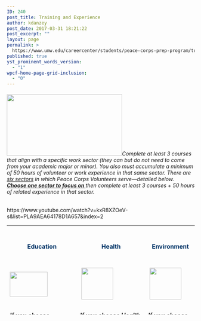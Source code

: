 ```yaml
---
ID: 240
post_title: Training and Experience
author: kdanzey
post_date: 2017-03-31 18:21:22
post_excerpt: ""
layout: page
permalink: >
  https://www.umw.edu/careercenter/students/peace-corps-prep-program/training-experience/
published: true
yst_prominent_words_version:
  - "1"
wpcf-home-page-grid-inclusion:
  - "0"
---
```

<h6><a href="https://www.peacecorps.gov/volunteer/university-programs/peace-corps-prep/"><img class="alignnone wp-image-235" src="http://www.umw.edu/careercenter/wp-content/uploads/sites/41/2017/03/PeaceCorpsPrep-1-300x159.jpg" alt="" width="309" height="164" /></a>Complete at least 3 courses that align with a specific work sector (they can but do not need to come from your academic major or minor). You also must accumulate a minimum of 50 hours of volunteer or work experience in that same sector. There are <u>six sectors</u> in which Peace Corps Volunteers serve—detailed below. <b><u>Choose one sector to focus on </u></b>then complete at least 3 courses + 50 hours of related experience in that sector.</h6>
https://www.youtube.com/watch?v=kxR8XZOeV-s&amp;list=PLA9AEA64178D1A657&amp;index=2
<table style="height: 238px" width="1653">
<tbody>
<tr>
<td style="text-align: center" width="116">
<h4><strong><span style="color: #003366">Education</span></strong></h4>
</td>
<td style="text-align: center" width="101">
<h4><strong><span style="color: #003366"> Health</span></strong></h4>
</td>
<td style="text-align: center" width="101">
<h4><strong><span style="color: #003366"> Environment</span></strong></h4>
</td>
<td style="text-align: center" width="101">
<h4><strong><span style="color: #003366">Agriculture</span></strong></h4>
</td>
<td style="text-align: center" width="101">
<h4><span style="color: #003366"><strong>Youth in Development</strong></span></h4>
</td>
<td style="text-align: center" width="101">
<h4><span style="color: #003366"><strong>Community Economic Development</strong></span></h4>
</td>
</tr>
<tr>
<td width="116"><img class="size-full wp-image-248 aligncenter" src="http://www.umw.edu/careercenter/wp-content/uploads/sites/41/2017/03/R1.png" alt="" width="101" height="66" /></td>
<td width="101"> <img class="size-full wp-image-250 aligncenter" src="http://www.umw.edu/careercenter/wp-content/uploads/sites/41/2017/03/R3.png" alt="" width="85" height="85" /></td>
<td width="101"> <img class="size-full wp-image-252 aligncenter" src="http://www.umw.edu/careercenter/wp-content/uploads/sites/41/2017/03/R5.png" alt="" width="85" height="85" /></td>
<td width="101"> <img class="size-full wp-image-249 aligncenter" src="http://www.umw.edu/careercenter/wp-content/uploads/sites/41/2017/03/R2.png" alt="" width="85" height="85" /></td>
<td width="101"> <img class="size-full wp-image-251 aligncenter" src="http://www.umw.edu/careercenter/wp-content/uploads/sites/41/2017/03/R4.png" alt="" width="85" height="85" /></td>
<td width="101"> <img class="size-full wp-image-253 aligncenter" src="http://www.umw.edu/careercenter/wp-content/uploads/sites/41/2017/03/R6.png" alt="" width="85" height="85" /></td>
</tr>
<tr>
<td style="vertical-align: top">
<h6 style="text-align: left"><strong><i><u>If you choose Education, take 3 courses from one of the following areas</u></i><i>:</i></strong></h6>
<h6>Education</h6>
<h6>English</h6>
<h6>Linguistics</h6>
<h6>Computer Science</h6>
<h6>Chemistry</h6>
<h6><span style="color: #000000"><strong><i><u>Recommended courses</u></i><i>:</i></strong></span></h6>
<h6><u>EDUC 371 &amp; 373 – Language Development and Literacy Instruction (Primary/Intermediate)</u></h6>
<h6><u>EDUC 454 – The Teaching of Foreign Language</u></h6>
<h6><u>EDUC 455 – The Teaching of Mathematics and Computer Science</u></h6>
<h6><u>EDUC 458 – The Teaching of Sciences</u></h6>
<h6><u>ENGL 399 – Community Service Learning</u></h6>
<h6><u>LING 101 – Introduction to Linguistics</u></h6>
<h6><u>LING 301 – Introduction to Psycholinguistics</u></h6>
<h6><u>LING 302 – Introduction to Sociolinguistics and Anthropological   Linguistics</u></h6>
<h6><u>CPSC 310 – Computer Information Systems</u></h6>
<h6><u>CPSC 420 – Modeling and Simulation</u></h6>
<h6><u>CHEM 105 &amp; 106 – Chemistry and Society with Laboratory</u></h6>
<h6><u>CHEM 493 – Chemical Outreach</u></h6>
<h6><i></i><span style="color: #000000"><strong><i><u>And build 50 hours of </u></i><i><u>related </u></i><i><u>field experience through an activity such as</u></i><i>:</i></strong></span></h6>
<h6>Participating in one or more of several regional service opportunities such as (1) local programs for underserved populations at Stafford Junction, Heritage Park, or Bragg Hill, or (2) Catholic Charities Refugee Services.</h6>
<h6>Completing an internship at one of the many organizations and agencies in the Greater Fredericksburg region such as (1) Bundle of Joy Child Development, (2) the Virginia Museum of Fine Arts, (3) the Smithsonian National Education Outreach program, (4) or completing a supervised practicum experience through the College of Education.</h6>
<h6>Participating in a UMW Abroad program such as (1) Academic Latinoamericana – Quito, Ecuador, (2) CIEE Dakar, Senegal, (3) CIEE Gaborone, Botswana, or (4) Sol Education Abroad – Heredia, Costa Rica.</h6>
<h6>Teaching in one of these or a similar form: in a classroom, with a community outreach organization, or in a formal tutoring capacity.</h6>
<h6>The subject of the teaching may be English as a Foreign/Second Language, special education, drama, or a STEM subject.</h6>
</td>
<td style="vertical-align: top">
<h6><strong><i><u>If you choose Health, take three courses from one of the following areas</u></i><i>:</i></strong></h6>
<h6>Biology</h6>
<h6>Economics</h6>
<h6>Sociology</h6>
<h6>Nursing</h6>
<h6><span style="color: #000000"><strong><i><u>Recommended courses:</u></i></strong></span></h6>
<h6><u>BIOL 384 – Human Anatomy </u></h6>
<h6><u>BIOL 385 – Human Physiology</u></h6>
<h6><u>BIOL 391 – Immunology</u></h6>
<h6><u>BIOL 440 – Biology of Cancer</u></h6>
<h6><u>ECON 332 – Economics of Health</u></h6>
<h6><u>SOCG 320 – Food Justice</u></h6>
<h6><u>SOCG 334 – Medical Sociology</u></h6>
<h6><u>SOCG 335 – Global Perspectives on Health and Illness</u></h6>
<h6> <strong><i><u>And build 50 hours of </u></i><i><u>related </u></i><i><u>field experience through an activity such as</u></i><i>:</i></strong></h6>
<h6>Volunteer or work experience in such areas as HIV/AIDS outreach, hospice, family planning counseling, emergency medical technician (EMT) or CPR teaching/certification, maternal health, and hands-­‐on caregiving in a hospital, clinic, or lab technician setting.</h6>
<h6>Counseling or teaching in health subjects.</h6>
<h6>Working as a resident advisor in a dormitory, as a peer nutritionist, or as a sexually transmitted infections counselor.</h6>
<h6>Significant experience in mechanical repairs, construction, carpentry, masonry, plumbing, hydrology, or set design.</h6>
<h6>Participating in regional service opportunities such as those at (1) the Moss Free Clinic, Mary Washington Hospital, or the Spotsylvania Medical Center, (2) Fredericksburg Area HIV/AIDS Support Services (FAHASS), or serving as a volunteer EMT at a local Fire and Rescue Unit.</h6>
<h6>Completing an internship at one of the many organizations and agencies in the Greater Fredericksburg region <span style="font-family: inherit;font-size: inherit">such as (1) the Virginia Department of Health, (2) Community of Hope, (3) the U.S. Department of Health and Human Services.</span></h6>
<h6>Participating in a UMW Abroad Program such as (1) CIEE Dakar, Senegal, (2) CIEE Monteverde, Costa Rica, (3) CIEE Gaborone, Botswana, (4) KEI Bangkok, Thailand, (5) SIT China: Community Health and Traditional Chinese Medicine, (6) SIT Jordan: Refugees, Health and Humanitarian Action, or (7) SIT Madagascar: Traditional Medicine and Healthcare Systems.</h6>
</td>
<td style="vertical-align: top">
<h6><strong><em><u>If you choose Environment, take three courses from one of the following areas</u></em><em>:</em></strong></h6>
<h6>Biology</h6>
<h6>Economics</h6>
<h6>Earth and<span style="font-family: inherit;font-size: inherit"> Environmental Science</span></h6>
<h6><span style="font-family: inherit;font-size: inherit">Geology</span></h6>
<h6><span style="font-family: inherit;font-size: inherit">Philosophy</span></h6>
<h6><span style="font-family: inherit;font-size: inherit">Sociology</span></h6>
<h6><strong style="color: #000000;font-family: inherit;font-size: inherit"><em><u>Recommended courses</u></em><em>:</em></strong></h6>
<h6><u>B</u><u>IOL 231 – Botany</u></h6>
<h6><u>BIOL 424 – Tropical Ecology</u></h6>
<h6><u>BIOL 428 – Conservation Biology</u></h6>
<h6><u>ECON 331 – Environmental and Resource Economics</u></h6>
<h6><u>ECON 351 – Poverty, Affluence, and Equality</u></h6>
<h6><u>EESC 230 – Global Environmental Problems</u></h6>
<h6><u>EESC 240 – Field Methods in Environmental Science and Geology</u></h6>
<h6><u>EESC 322 – Aquatic Ecology</u></h6>
<h6><u>EESC 325 – Environmental Geochemistry</u></h6>
<h6><u>EESC 326 – Pollution Prevention Planning</u></h6>
<h6><u>EESC 340 – Energy Resources and Technology</u></h6>
<h6><u>PHIL 330 – Environmental Ethics</u></h6>
<h6><u>PHIL 430 – Ethics, Environment, and Sustainability</u></h6>
<h6><u>SOCG 354 – Environmental Sociology</u></h6>
<h6><strong><span style="color: #003366"><span style="color: #000000"><em><u>And build 50 hours of related field experience through an activity such as</u></em><em>:</em></span></span></strong></h6>
<h6>Educating the public on environmental or conservation issues, or working on environmental campaigns.</h6>
<h6>Conducting biological surveys of plants or animals.</h6>
<h6>Investigating an environmental issue through an independent research project.</h6>
<h6>Gardening, farming, nursery management, organic or low-­‐input vegetable production, or landscaping.</h6>
<h6>Providing technical assistance and training in natural resource management.</h6>
<h6>Participating in regional service opportunities such as (1) Friends of the Rappahannock,(2) Downtown Greens, and (3) campus sustainability projects coordinated by the President’s Council for Sustainability.</h6>
<h6>Completing an internship at one of the many organizations and agencies in the Greater Fredericksburg region such as (1) Environment Virginia, (2) Northern Virginia Soil andWater Conservation District, (3) Lake Anna State Park, (4) Friends of the Rappahannock,(5) Tree Fredericksburg, (6) The Sierra Club.</h6>
<h6>Participating in a UMW Abroad Program such as (1) CIEE Dakar, Senegal, (2) CIEE Gaborone, Botswana, (3) IES Galapagos Islands, Ecuador, (4) KEI Bangkok, Thailand, (5) SIT Ecuador: Comparative Ecology and Conservation, (6) SIT Madagascar: Biodiversity and Natural Resource Management, (7) SIT Mongolia: Geopolitics and the Environment,(8) SIT Panama: Tropical Ecology, Marine Ecosystems, &amp; Biodiversity Conservation, (9) SIT Panama: Tropical Ecology, Marine Ecosystems, and Biodiversity Conservation, (10), SIT Tanzania-­‐Zanzibar: Coastal Ecology &amp; Natural Resource Management, or (11) SIT Tanzania: Wildlife Conservation and Political Ecology.</h6>
</td>
<td style="vertical-align: top">
<h6><strong><em><u>If you choose Agriculture, take three courses from one of the following areas</u></em><em>:</em></strong></h6>
<h6>Biology or Earth and Environmental Science</h6>
<h6><strong><em><u>Recommended courses</u></em><em>:</em></strong></h6>
<h6><u>BIOL 231 – Botany</u></h6>
<h6><u>BIOL 311 – Plant Ecology</u></h6>
<h6><u>BIOL 312 – Plant Physiology</u></h6>
<h6><u>BIOL 323 – Entomology</u></h6>
<h6><u>EESC 230 – Global Environmental Problems</u></h6>
<h6><u>EESC 307 – Environmental Soil Science</u><u>EESC 315 – Hydrogeology</u><u>EESC 325 – Environmental Geochemistry</u></h6>
<h6><strong><em><u>And build 50 hours of related field experience through an activity such as</u></em><em>:</em></strong></h6>
<h6>Working with a large-­‐scale or family-­‐run business involving vegetable gardening, farming, nursery work, tree planting or care, urban forestry, landscaping, livestock care and management, or fish cultivation and     production</h6>
<h6>Teaching or tutoring the public in environmental or agricultural issues/activities</h6>
<h6>Working on the business management or marketing side of a commercial farm</h6>
<h6>Participating in regional service opportunities such as (1) Tree Fredericksburg, (2) Braehead Farm, and (3) the Virginia Cooperative Extension (in Spotsylvania or Stafford counties).</h6>
<h6>Completing an internship at one of the many organizations and agencies in the Greater Fredericksburg region such as (1) the United States Department of Agriculture, (2) the Arcadia Center for Sustainable Food and Agriculture, (3) the Good Turn Earth Company,(4) Northern Virginia Soil and Water Conservation District.</h6>
<h6>Participating in a UMW Abroad Program such as (1) CIEE Gaborone, Botswana, (2) SIT IHP: Rethinking Food Security: People, Agriculture, and Politics, (3) CIEE Monteverde, Costa Rica</h6>
<h6>Teaching in one of these or a similar form: in a classroom, with a community outreach organization, or in a formal tutoring capacity</h6>
<h6>The subject of the teaching may be English as a Foreign/Second Language, special education, drama, or a STEM subject</h6>
</td>
<td style="vertical-align: top">
<h6><strong><em><u>If you choose Youth in Development, take three courses from one of the following areas</u></em><em>:</em></strong></h6>
<h6>Psychology or Sociology</h6>
<h6><strong><em><u>Recommended courses</u></em><em>:</em></strong></h6>
<h6><u>PSYC</u><u> 331 – Developmental Psychology: The Infant and Child</u></h6>
<h6><u>PSYC 332 – Developmental Psychology: The Adolescent and Adult</u></h6>
<h6><u>PSYC 347 – Psychology of Men</u></h6>
<h6><u>PSYC 350 – Psychology of women</u></h6>
<h6><u>SOCG 301 – Evolution and Social Behavior</u></h6>
<h6><u>SOCG 351 – Juvenile Delinquency</u></h6>
<h6><strong><em><u>And build 50 hours of related field experience through an activity such as</u></em><em>:</em></strong></h6>
<h6>Teaching or counseling in at-­‐risk youth programs</h6>
<h6>Activities that involve planning, organizing, assessing community needs, counseling, and leadership, in areas such as education, youth development, health and HIV/AIDS, the environment, and/or business</h6>
<h6>Participating in regional service opportunities such as (1) UMW’s James Farmer Scholars Program, (2) Young Women Leaders Program, (3) Hope House or Thurman Brisben Center, (4) Catholic Charities Refugee</h6>
<h6>Completing an internship at one of the many organizations and agencies in the Greater Fredericksburg region such as Rappahannock Big Brothers, Big Sisters or the Boys and Girls Clubs of</h6>
<h6>Participating in a UMW Abroad Program such as: (1) CIEE Dakar, Senegal, (2) SIT Nicaragua: Youth Culture, Literacy, and Media, or (3) SIT Samoa: Pacific Communities and Social Change.</h6>
</td>
<td style="vertical-align: top">
<h6><strong><em><u>If you choose Community Economic Dev., take three courses from one of the following areas</u></em><em>:</em></strong></h6>
<h6>Accounting</h6>
<h6>Business</h6>
<h6>Economics</h6>
<h6>Geography</h6>
<h6>Management</h6>
<h6>Management Information Systems</h6>
<h6>Marketing</h6>
<h6>Sociology</h6>
<h6>Computer Science and related majors</h6>
<h6><strong><em><u>Recommended courses</u></em><em>:</em></strong></h6>
<h6><u>ACCT 101 &amp; 102 – Principles of Accounting I &amp; II or ACCT 110 Intensive Principles of Accounting</u></h6>
<h6><u>ACCT 301 &amp; 302 – Intermediate Accounting I &amp; II</u></h6>
<h6><u>ACCT 304 – Cost Managerial Accounting</u></h6>
<h6><u>ACCT 401 – Accounting Information Systems</u></h6>
<h6><u>ACC</u><u>T</u> <u>42</u><u>0</u> <u>–</u> <u>Go</u><u>ver</u><u>n</u><u>m</u><u>e</u><u>n</u><u>t</u><u>a</u><u>l</u> <u>an</u><u>d</u> <u>No</u><u>t</u><u>-­‐</u><u>f</u><u>o</u><u>r</u><u>-­‐</u><u>P</u><u>r</u><u>o</u><u>f</u><u>it</u> <u>A</u><u>cc</u><u>oun</u><u>t</u><u>ing</u></h6>
<h6><u>BUAD 473 – Environment of International Business</u></h6>
<h6><u>E</u><u>CO</u><u>N</u> <u>32</u><u>4</u> <u>–</u> <u>Econo</u><u>m</u><u>ics</u> <u>o</u><u>f</u> <u>Ph</u><u>ilanthropy</u> <u>an</u><u>d</u> <u>th</u><u>e</u> <u>N</u><u>o</u><u>n</u><u>-­‐</u><u>P</u><u>r</u><u>o</u><u>f</u><u>it</u> <u>Sect</u><u>o</u><u>r</u></h6>
<h6><u>ECON 381 – Microfinance for Development</u></h6>
<h6><u>ECON 384 – Economic Development</u></h6>
<h6><u>FINC 301 – Principles of Finance</u></h6>
<h6><u>FINC 430 – Financial Modeling</u></h6>
<h6><u>GEOG 236 – Globalization and Local Development</u></h6>
<h6><u>GEOG 250 – Introduction to Geographic Information Systems and Cartography</u></h6>
<h6><u>GEOG 339 – Geography and Development</u></h6>
<h6><u>GEOG 340 – Remote Sensing and Air Photo Interpretation</u></h6>
<h6><u>GEOG 355 – Mobile Geographic Information Systems and Global Positioning Systems</u></h6>
<h6><u>MGMT 300 – Principles of Management</u></h6>
<h6><u>MGMT 346 – Human Resource Management</u></h6>
<h6><u>MGMT 421 – Entrepreneurial Venture C</u><u>reation</u></h6>
<h6><u>MIST 201 – Management Information Systems and Applications</u></h6>
<h6><u>MIST 301 – Principles of Knowledge Management</u></h6>
<h6><u>MKTG 301 – Principles of Marketing</u></h6>
<h6><u>MKTG 401 – Marketing Research</u></h6>
<h6><u>MKTG 460 – International Marketing</u></h6>
<h6><u>SOCG 404 – Global Inequality and Development</u></h6>
<h6><strong><em><u>And build 50 hours of related field experience through an activity such as</u></em><em>:</em></strong></h6>
<h6>Working with businesses, organizations, or cooperatives in accounting, finance, microfinance, management, project management, budgeting, or marketing</h6>
<h6>Starting and running your own business or other entrepreneurial activity</h6>
<h6>Training others in computer literacy, maintenance, and repair</h6>
<h6>Website design or online marketing</h6>
<h6>Founding or leading a community-­‐ or school-­‐based organization</h6>
<h6>Participating in regional service opportunities or completing an internship such as at the Small Business Development Center or the Fredericksburg Regional Chamber of Commerce.</h6>
<h6>Participating in a UMW Abroad Program such as (1) CIEE University of Botswana – Gaborone, Botswana, (2) CIEE Dakar, Senegal, (3) SIT Jordan: Modernization and Social Change, (4) SIT Madagascar: Urbanization and Rural Development, (5) SIT Nepal: Development and Social Change, (6) SIT Peru: Indigenous Peoples and Globalization, (6) SIT Samoa: Pacific Communities and Social Change, or (7) SIT Uganda: Development Studies,</h6>
<h6><em>Nearly two-­‐thirds of Peace Corps Volunteers serve in Education or Health. Coursework and meaningful experience in one of these areas—especially teaching English as a second/foreign language—produce some of the strongest candidates.</em></h6>
</td>
</tr>
</tbody>
</table>
&nbsp;